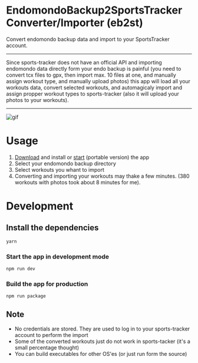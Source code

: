 # EndomondoBackup2SportsTracker Converter/Importer  (eb2st)

Convert endomondo backup data and import to your SportsTracker account.

---
Since sports-tracker does not have an official API and importing endomondo data directly form your endo backup is painful (you need to convert tcx files to gpx, then import max. 10 files at one, and manually assign workout type, and manually upload photos) this app will load all your workouts data, convert selected workouts, and automagicaly import and assign propper workout types to sports-tracker (also it will upload your photos to your workouts).

---

![gif](https://user-images.githubusercontent.com/3300701/111077400-e8578780-84f0-11eb-81d0-806f508e209a.gif)

# Usage
1. [Download](https://github.com/YasiOnFire/eb2st/releases/download/0.0.2/eb2st-0.0.2-setup.exe) and install or [start](https://github.com/YasiOnFire/eb2st/releases/download/0.0.2/EndomondoBackup2SportsTracker-win32-x64.zip) (portable version) the app
2. Select your endomondo backup directory
3. Select workouts you whant to import
4. Converting and importing your workouts may thake a few minutes. (380 workouts with photos took about 8 minutes for me).

# Development

## Install the dependencies
```bash
yarn
```

### Start the app in development mode
```bash
npm run dev
```

### Build the app for production
```bash
npm run package
```

## Note

* No credentials are stored. They are used to log in to your sports-tracker account to perform the import
* Some of the converted workouts just do not work in sports-tacker (it's a small percentage thought)
* You can build executables for other OS'es (or just run form the source)
